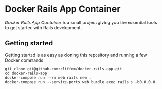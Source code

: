 # Docker Rails App Container

_Docker Rails App Container_ is a small project giving you the essential tools to get started with Rails development.

## Getting started

Getting started is as easy as cloning this repository and running a few Docker commands

```
git clone git@github.com:cliffom/docker-rails-app.git
cd docker-rails-app
docker-compose run --rm web rails new .
docker-compose run --service-ports web bundle exec rails s -b0.0.0.0
```
